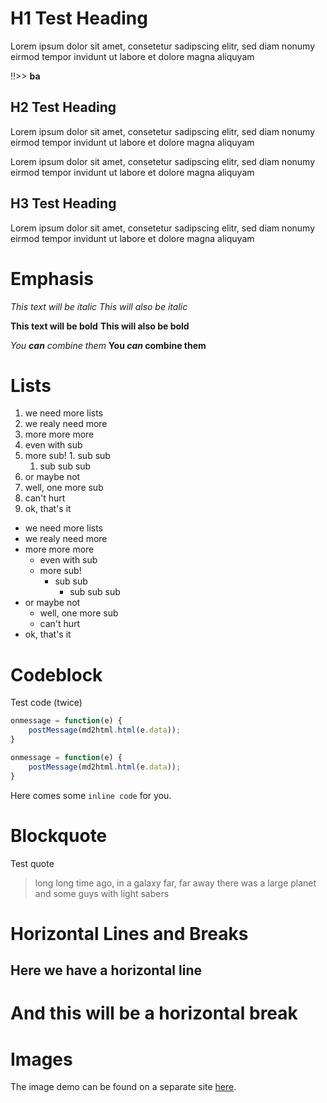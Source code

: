 # H1 Test Heading
Lorem ipsum dolor sit amet, consetetur sadipscing elitr, sed diam nonumy eirmod tempor invidunt ut labore et dolore magna aliquyam

!!>> <b>ba</b>

## H2 Test Heading
Lorem ipsum dolor sit amet, consetetur sadipscing elitr, sed diam nonumy eirmod tempor invidunt ut labore et dolore magna aliquyam

Lorem ipsum dolor sit amet, consetetur sadipscing elitr, sed diam nonumy eirmod tempor invidunt ut labore et dolore magna aliquyam

## H3 Test Heading
Lorem ipsum dolor sit amet, consetetur sadipscing elitr, sed diam nonumy eirmod tempor invidunt ut labore et dolore magna aliquyam

# Emphasis
*This text will be italic*
_This will also be italic_

**This text will be bold**
__This will also be bold__

_You **can** combine them_
__You *can* combine them__

# Lists
1. we need more lists
1. we realy need more
1. more more more
  1. even with sub
  1. more sub!
    1. sub sub
      1. sub sub sub
1. or maybe not
  1. well, one more sub
  1. can't hurt
1. ok, that's it

* we need more lists
* we realy need more
* more more more
  * even with sub
  * more sub!
    * sub sub
      * sub sub sub
* or maybe not
  * well, one more sub
  * can't hurt
* ok, that's it

# Codeblock
Test code (twice)
```javascript
onmessage = function(e) {
    postMessage(md2html.html(e.data));
}
```
```javascript
onmessage = function(e) {
    postMessage(md2html.html(e.data));
}
```
Here comes some `inline code` for you.

# Blockquote
Test quote
> long long time ago, in a galaxy far, far away
> there was a large planet
> and some guys with light sabers

# Horizontal Lines and Breaks
Here we have a horizontal line
----
And this will be a horizontal break
====

# Images
The image demo can be found on a separate site [here](/pixel/demo-images/).